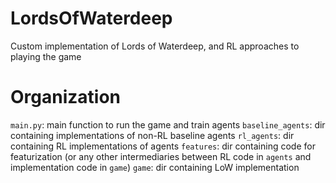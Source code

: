 # LordsOfWaterdeep
Custom implementation of Lords of Waterdeep, and RL approaches to playing the game

# Organization

`main.py`: main function to run the game and train agents
`baseline_agents`: dir containing implementations of non-RL baseline agents
`rl_agents`: dir containing RL implementations of agents
`features`: dir containing code for featurization (or any other intermediaries
between RL code in `agents` and implementation code in `game`)
`game`: dir containing LoW implementation 